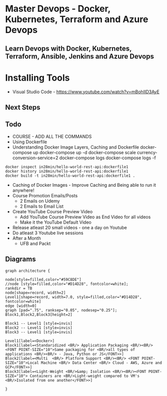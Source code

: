# Master Devops - Docker, Kubernetes, Terraform and Azure Devops

## Learn Devops with Docker, Kubernetes, Terraform, Ansible, Jenkins and Azure Devops

# Installing Tools

- Visual Studio Code - https://www.youtube.com/watch?v=mBohIID3AyE

## Next Steps

## Todo
- COURSE - ADD ALL THE COMMANDS
- Using Dockerfile
- Understanding Docker Image Layers, Caching and Dockerfile
docker-compose up
docker-compose up -d
docker-compose scale currency-conversion-service=2
docker-compose logs
docker-compose logs -f
```
docker inspect in28min/hello-world-rest-api:dockerfile1
docker history in28min/hello-world-rest-api:dockerfile1
docker build -t in28min/hello-world-rest-api:dockerfile1 .
```
- Caching of Docker Images - Improve Caching and Being able to run it anywhere!
- Course Promotion Emails/Posts
  - 2 Emails on Udemy
  - 2 Emails to Email List
- Create YouTube Course Preview Video
  - Add YouTube Course Preview Video as End Video for all videos
  - Make it the YouTube Default Video
- Release atleast 20 small videos - one a day on Youtube
- Do atleast 3 Youtube live sessions
- After a Month
  - UFB and Packt

## Diagrams

```
graph architecture {

node[style=filled,color="#59C8DE"]
//node [style=filled,color="#D14D28", fontcolor=white];
rankdir = TB
node[shape=record, width=2]
Level1[shape=record, width=7.0, style=filled,color="#D14D28", fontcolor=white]
edge [width=0]
graph [pad=".75", ranksep="0.05", nodesep="0.25"];
Block1,Block2,Block3[height=2]

Block1 -- Level1 [style=invis]
Block2 -- Level1 [style=invis]
Block3 -- Level1 [style=invis]

Level1[label=<Docker>]
Block1[label=<Standaridized <BR/> Application Packaging <BR/><BR/> <FONT POINT-SIZE="10">Same packaging for <BR/>all types of applications <BR/><BR/> - Java, Python or JS</FONT>>]
Block2[label=<Multi  <BR/> Platform Support <BR/><BR/> <FONT POINT-SIZE="10">Local Machine <BR/> Data Center <BR/> Cloud - AWS, Azure and GCP</FONT>>]
Block3[label=<Light-Weight <BR/>&amp; Isolation <BR/><BR/><FONT POINT-SIZE="10"> Containers are <BR/>Light-weight compared to VM's <BR/>Isolated from one another</FONT>>]

}
```